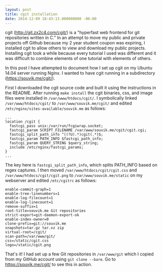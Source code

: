 ```yaml
---
layout: post
title: cgit installation
date: 2014-12-09 18:43:13.000000000 -06:00
---
```

cgit (http://git.zx2c4.com/cgit/) is a "hyperfast web frontend for git repositories written in C." In an attempt to move my public and private projects off Github because my 2 year student coupon was expiring, I installed cgit to allow others to view and download my public projects. Installing cgit took a while because every tutorial I used was different and it was difficult to combine elements of one tutorial with elements of others. 

In this post I have attempted to document how I set up cgit on my Ubuntu 14.04 server running Nginx. I wanted to have cgit running in a subdirectory (https://souvik.me/cgit/). 

First I downloaded the cgit source code and built it using the instructions in the README. After running `make install` the cgit binaries, css, and image files were installed in `/var/www/htdocs/cgit/`. I symbolically linked `/var/www/htdocs/cgit/` to `/var/www/souvik.me/cgit/` and edited `/etc/nginx/sites-available/souvik.me` as follows:

```
...
location /cgit {
  fastcgi_pass unix:/var/run/fcgiwrap.socket;
  fastcgi_param SCRIPT_FILENAME /var/www/souvik.me/cgit/cgit.cgi;
  fastcgi_split_path_info ^((?U).*)cgit(.*)$;
  fastcgi_param PATH_INFO $fastcgi_path_info;
  fastcgi_param QUERY_STRING $query_string;
  include /etc/nginx/fastcgi_params;
}
...
```

The key here is `fastcgi_split_path_info`, which splits PATH_INFO based on regex captures. I then moved `/var/www/htdocs/cgit/cgit.css` and `/var/www/htdocs/cgit/cgit.png` to `/var/www/souvik.me/static` on my webserver and edited `/etc/cgitrc` as follows:

```
enable-commit-graph=1
enable-tree-linenumbers=1
enable-log-filecount=1
enable-log-linecount=1
remove-suffix=1
root-title=souvik.me Git repositories
strict-export=git-daemon-export-ok
enable-index-owner=0
clone-prefix=git://souvik.me
snapshots=tar.gz tar.xz zip
virtual-root=/cgit/
scan-path=/var/www/git/
css=/static/cgit.css
logo=/static/cgit.png
```

That's it! I had set up a few Git repositories in `/var/www/git` which I copied from my GitHub account using `git clone --bare`. Go to https://souvik.me/cgit/  to see this in action.
